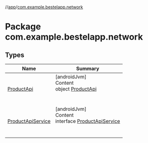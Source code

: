 //[app](../index.md)/[com.example.bestelapp.network](index.md)



# Package com.example.bestelapp.network  


## Types  
  
|  Name|  Summary| 
|---|---|
| <a name="com.example.bestelapp.network/ProductApi///PointingToDeclaration/"></a>[ProductApi](-product-api/index.md)| <a name="com.example.bestelapp.network/ProductApi///PointingToDeclaration/"></a>[androidJvm]  <br>Content  <br>object [ProductApi](-product-api/index.md)  <br><br><br>
| <a name="com.example.bestelapp.network/ProductApiService///PointingToDeclaration/"></a>[ProductApiService](-product-api-service/index.md)| <a name="com.example.bestelapp.network/ProductApiService///PointingToDeclaration/"></a>[androidJvm]  <br>Content  <br>interface [ProductApiService](-product-api-service/index.md)  <br><br><br>

